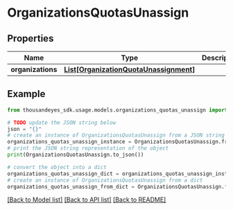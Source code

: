 # OrganizationsQuotasUnassign


## Properties

Name | Type | Description | Notes
------------ | ------------- | ------------- | -------------
**organizations** | [**List[OrganizationQuotaUnassignment]**](OrganizationQuotaUnassignment.md) |  | [optional] 

## Example

```python
from thousandeyes_sdk.usage.models.organizations_quotas_unassign import OrganizationsQuotasUnassign

# TODO update the JSON string below
json = "{}"
# create an instance of OrganizationsQuotasUnassign from a JSON string
organizations_quotas_unassign_instance = OrganizationsQuotasUnassign.from_json(json)
# print the JSON string representation of the object
print(OrganizationsQuotasUnassign.to_json())

# convert the object into a dict
organizations_quotas_unassign_dict = organizations_quotas_unassign_instance.to_dict()
# create an instance of OrganizationsQuotasUnassign from a dict
organizations_quotas_unassign_from_dict = OrganizationsQuotasUnassign.from_dict(organizations_quotas_unassign_dict)
```
[[Back to Model list]](../README.md#documentation-for-models) [[Back to API list]](../README.md#documentation-for-api-endpoints) [[Back to README]](../README.md)


